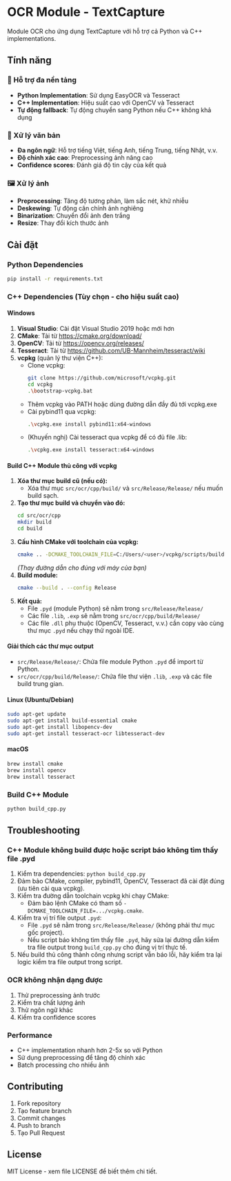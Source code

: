 # OCR Module - TextCapture

Module OCR cho ứng dụng TextCapture với hỗ trợ cả Python và C++ implementations.

## Tính năng

### 🔧 Hỗ trợ đa nền tảng
- **Python Implementation**: Sử dụng EasyOCR và Tesseract
- **C++ Implementation**: Hiệu suất cao với OpenCV và Tesseract
- **Tự động fallback**: Tự động chuyển sang Python nếu C++ không khả dụng

### 📝 Xử lý văn bản
- **Đa ngôn ngữ**: Hỗ trợ tiếng Việt, tiếng Anh, tiếng Trung, tiếng Nhật, v.v.
- **Độ chính xác cao**: Preprocessing ảnh nâng cao
- **Confidence scores**: Đánh giá độ tin cậy của kết quả

### 🖼️ Xử lý ảnh
- **Preprocessing**: Tăng độ tương phản, làm sắc nét, khử nhiễu
- **Deskewing**: Tự động căn chỉnh ảnh nghiêng
- **Binarization**: Chuyển đổi ảnh đen trắng
- **Resize**: Thay đổi kích thước ảnh

## Cài đặt

### Python Dependencies

```bash
pip install -r requirements.txt
```

### C++ Dependencies (Tùy chọn - cho hiệu suất cao)

#### Windows
1. **Visual Studio**: Cài đặt Visual Studio 2019 hoặc mới hơn
2. **CMake**: Tải từ https://cmake.org/download/
3. **OpenCV**: Tải từ https://opencv.org/releases/
4. **Tesseract**: Tải từ https://github.com/UB-Mannheim/tesseract/wiki
5. **vcpkg** (quản lý thư viện C++):
   - Clone vcpkg:
     ```bash
     git clone https://github.com/microsoft/vcpkg.git
     cd vcpkg
     .\bootstrap-vcpkg.bat
     ```
   - Thêm vcpkg vào PATH hoặc dùng đường dẫn đầy đủ tới vcpkg.exe
   - Cài pybind11 qua vcpkg:
     ```bash
     .\vcpkg.exe install pybind11:x64-windows
     ```
   - (Khuyến nghị) Cài tesseract qua vcpkg để có đủ file .lib:
     ```bash
     .\vcpkg.exe install tesseract:x64-windows
     ```

#### Build C++ Module thủ công với vcpkg

1. **Xóa thư mục build cũ (nếu có):**
   - Xóa thư mục `src/ocr/cpp/build/` và `src/Release/Release/` nếu muốn build sạch.
2. **Tạo thư mục build và chuyển vào đó:**
   ```bash
   cd src/ocr/cpp
   mkdir build
   cd build
   ```
3. **Cấu hình CMake với toolchain của vcpkg:**
   ```bash
   cmake .. -DCMAKE_TOOLCHAIN_FILE=C:/Users/<user>/vcpkg/scripts/buildsystems/vcpkg.cmake
   ```
   *(Thay đường dẫn cho đúng với máy của bạn)*
4. **Build module:**
   ```bash
   cmake --build . --config Release
   ```
5. **Kết quả:**
   - File `.pyd` (module Python) sẽ nằm trong `src/Release/Release/`
   - Các file `.lib`, `.exp` sẽ nằm trong `src/ocr/cpp/build/Release/`
   - Các file `.dll` phụ thuộc (OpenCV, Tesseract, v.v.) cần copy vào cùng thư mục `.pyd` nếu chạy thử ngoài IDE.

#### Giải thích các thư mục output
- `src/Release/Release/`: Chứa file module Python `.pyd` để import từ Python.
- `src/ocr/cpp/build/Release/`: Chứa file thư viện `.lib`, `.exp` và các file build trung gian.

#### Linux (Ubuntu/Debian)
```bash
sudo apt-get update
sudo apt-get install build-essential cmake
sudo apt-get install libopencv-dev
sudo apt-get install tesseract-ocr libtesseract-dev
```

#### macOS
```bash
brew install cmake
brew install opencv
brew install tesseract
```

### Build C++ Module

```bash
python build_cpp.py
```

## Troubleshooting

### C++ Module không build được hoặc script báo không tìm thấy file .pyd
1. Kiểm tra dependencies: `python build_cpp.py`
2. Đảm bảo CMake, compiler, pybind11, OpenCV, Tesseract đã cài đặt đúng (ưu tiên cài qua vcpkg).
3. Kiểm tra đường dẫn toolchain vcpkg khi chạy CMake:
   - Đảm bảo lệnh CMake có tham số `-DCMAKE_TOOLCHAIN_FILE=.../vcpkg.cmake`.
4. Kiểm tra vị trí file output `.pyd`:
   - File `.pyd` sẽ nằm trong `src/Release/Release/` (không phải thư mục gốc project).
   - Nếu script báo không tìm thấy file `.pyd`, hãy sửa lại đường dẫn kiểm tra file output trong `build_cpp.py` cho đúng vị trí thực tế.
5. Nếu build thủ công thành công nhưng script vẫn báo lỗi, hãy kiểm tra lại logic kiểm tra file output trong script.

### OCR không nhận dạng được
1. Thử preprocessing ảnh trước
2. Kiểm tra chất lượng ảnh
3. Thử ngôn ngữ khác
4. Kiểm tra confidence scores

### Performance
- C++ implementation nhanh hơn 2-5x so với Python
- Sử dụng preprocessing để tăng độ chính xác
- Batch processing cho nhiều ảnh

## Contributing

1. Fork repository
2. Tạo feature branch
3. Commit changes
4. Push to branch
5. Tạo Pull Request

## License

MIT License - xem file LICENSE để biết thêm chi tiết. 